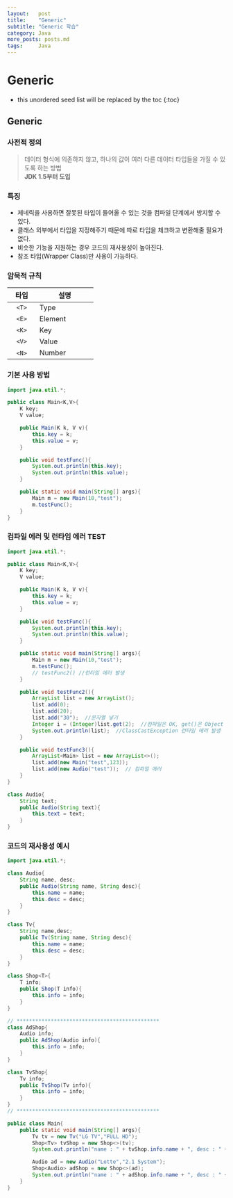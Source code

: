 ```yaml
---
layout:   post
title:    "Generic"
subtitle: "Generic 학습"
category: Java
more_posts: posts.md
tags:     Java
---
```

# Generic

<!--more-->
<!-- Table of contents -->
* this unordered seed list will be replaced by the toc
{:toc}

<!-- text -->

## Generic

### 사전적 정의
> 데이터 형식에 의존하지 않고, 하나의 값이 여러 다른 데이터 타입들을 가질 수 있도록 하는 방법<br>
**JDK 1.5부터 도입**

### 특징
- 제네릭을 사용하면 잘못된 타입이 들어올 수 있는 것을 컴파일 단계에서 방지할 수 있다.
- 클래스 외부에서 타입을 지정해주기 때문에 따로 타입을 체크하고 변환해줄 필요가 없다.
- 비슷한 기능을 지원하는 경우 코드의 재사용성이 높아진다.​
- 참조 타입(Wrapper Class)만 사용이 가능하다.

### 암묵적 규칙

| 타입 | 설명 |
|:---:|---|
| `<T>` | Type |
| `<E>` | Element |
| `<K>` | Key |
| `<V>` | Value |
| &nbsp;&nbsp; `<N>` &nbsp;&nbsp; | Number &nbsp;&nbsp;&nbsp;&nbsp;&nbsp;&nbsp;&nbsp;&nbsp;&nbsp;&nbsp;&nbsp;&nbsp; |

### 기본 사용 방법
``` java
import java.util.*;

public class Main<K,V>{
	K key;
	V value;

	public Main(K k, V v){
		this.key = k;
		this.value = v;
	}

	public void testFunc(){
		System.out.println(this.key);
		System.out.println(this.value);
	}

	public static void main(String[] args){
		Main m = new Main(10,"test");
		m.testFunc();
	}
}
```

### 컴파일 에러 및 런타임 에러 TEST
``` java
import java.util.*;

public class Main<K,V>{
	K key;
	V value;

	public Main(K k, V v){
		this.key = k;
		this.value = v;
	}

	public void testFunc(){
		System.out.println(this.key);
		System.out.println(this.value);
	}

	public static void main(String[] args){
		Main m = new Main(10,"test");
		m.testFunc();
		// testFunc2() //런타임 에러 발생
	}

	public void testFunc2(){
		ArrayList list = new ArrayList();
		list.add(0);
		list.add(20);
		list.add("30");  //문자열 넣기
		Integer i = (Integer)list.get(2);  //컴파일은 OK, get()은 Object 타입 객체를 반환
		System.out.println(list);  //ClassCastException 런타임 에러 발생
	}

	public void testFunc3(){
		ArrayList<Main> list = new ArrayList<>();
		list.add(new Main("test",123));
		list.add(new Audio("test"));  // 컴파일 에러
	}
}

class Audio{
	String text;
	public Audio(String text){
		this.text = text;
	}
}
```

### 코드의 재사용성 예시
``` java
import java.util.*;

class Audio{
	String name, desc;
	public Audio(String name, String desc){
		this.name = name;
		this.desc = desc;
	}
}

class Tv{
	String name,desc;
	public Tv(String name, String desc){
		this.name = name;
		this.desc = desc;
	}	
}

class Shop<T>{
	T info;
	public Shop(T info){
		this.info = info;
	}
}

// **********************************************
class AdShop{
	Audio info;
	public AdShop(Audio info){
		this.info = info;
	}
}

class TvShop{
	Tv info;
	public TvShop(Tv info){
		this.info = info;
	}
}
// **********************************************

public class Main{
	public static void main(String[] args){
		Tv tv = new Tv("LG TV","FULL HD");
		Shop<Tv> tvShop = new Shop<>(tv);
		System.out.println("name : " + tvShop.info.name + ", desc : " + tvShop.info.desc);

		Audio ad = new Audio("Lotte","2.1 System");
		Shop<Audio> adShop = new Shop<>(ad);
		System.out.println("name : " + adShop.info.name + ", desc : " + adShop.info.desc);
	}
}
```